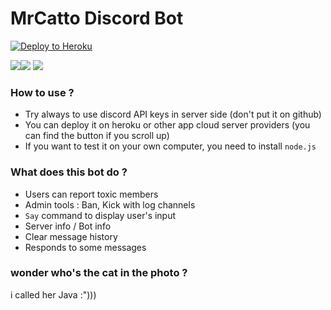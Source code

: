 # MrCatto Discord Bot <a href="https://heroku.com/deploy?template=https://github.com/JustPowerful/mrcatto-discord-bot/" rel="nofollow">
<img src="https://camo.githubusercontent.com/c0824806f5221ebb7d25e559568582dd39dd1170/68747470733a2f2f7777772e6865726f6b7563646e2e636f6d2f6465706c6f792f627574746f6e2e706e67" alt="Deploy to Heroku" data-canonical-src="https://www.herokucdn.com/deploy/button.png" style="max-width: 100%;"></a>

<a href="https://mentormate.com/blog/what-is-heroku-used-for-cloud-development/"><img src="https://img.shields.io/badge/why-heroku%20%3F-green" ></a><img src="https://img.shields.io/node/v/discord.js"> <img src="http://www.mediafire.com/convkey/1ea7/vjm37wiitvwraefzg.jpg">

### How to use ?
- Try always to use discord API keys in server side (don't put it on github)
- You can deploy it on heroku or other app cloud server providers (you can find the button if you scroll up)
- If you want to test it on your own computer, you need to install ``node.js``

### What does this bot do ?
- Users can report toxic members
- Admin tools : Ban, Kick with log channels
- ``Say`` command to display user's input
- Server info / Bot info
- Clear message history
- Responds to some messages

### wonder who's the cat in the photo ?
i called her Java :")))
